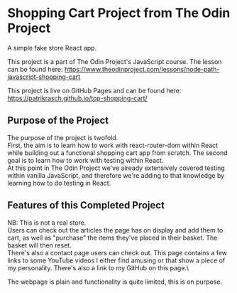 # Shopping Cart Project from The Odin Project

A simple fake store React app.

This project is a part of The Odin Project's JavaScript course. The lesson can be found here: https://www.theodinproject.com/lessons/node-path-javascript-shopping-cart

This project is live on GitHub Pages and can be found here: https://patrikrasch.github.io/top-shopping-cart/

## Purpose of the Project

The purpose of the project is twofold.\
First, the aim is to learn how to work with react-router-dom within React while building out a functional shopping cart app from scratch. The second goal is to learn how to work with testing within React.\
At this point in The Odin Project we've already extensively covered testing within vanilla JavaScript, and therefore we're adding to that knowledge by learning how to do testing in React.

## Features of this Completed Project

NB: This is not a real store.\
Users can check out the articles the page has on display and add them to cart, as well as "purchase" the items they've placed in their basket. The basket will then reset.\
There's also a contact page users can check out. This page contains a few links to some YouTube videos I either find amusing or that show a piece of my personality. There's also a link to my GitHub on this page.\

The webpage is plain and functionality is quite limited, this is on purpose.
